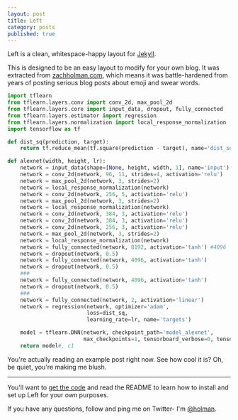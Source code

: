 ```yaml
---
layout: post
title: Left
category: posts
published: true
---
```


Left is a clean, whitespace-happy layout for [Jekyll][jekyll].

This is designed to be an easy layout to modify for your own blog. It was
extracted from [zachholman.com][zh], which means it was battle-hardened from
years of posting serious blog posts about emoji and swear words.

```python
import tflearn
from tflearn.layers.conv import conv_2d, max_pool_2d
from tflearn.layers.core import input_data, dropout, fully_connected
from tflearn.layers.estimator import regression
from tflearn.layers.normalization import local_response_normalization
import tensorflow as tf

def dist_sq(prediction, target):
    return tf.reduce_mean(tf.square(prediction - target), name='dist_sq')

def alexnet(width, height, lr):
    network = input_data(shape=[None, height, width, 1], name='input')
    network = conv_2d(network, 96, 11, strides=4, activation='relu')
    network = max_pool_2d(network, 3, strides=2)
    network = local_response_normalization(network)
    network = conv_2d(network, 256, 5, activation='relu')
    network = max_pool_2d(network, 3, strides=2)
    network = local_response_normalization(network)
    network = conv_2d(network, 384, 3, activation='relu')
    network = conv_2d(network, 384, 3, activation='relu')
    network = conv_2d(network, 256, 3, activation='relu')
    network = max_pool_2d(network, 3, strides=2)
    network = local_response_normalization(network)
    network = fully_connected(network, 8192, activation='tanh') #4096
    network = dropout(network, 0.5)
    network = fully_connected(network, 4096, activation='tanh')
    network = dropout(network, 0.5)
    ###
    network = fully_connected(network, 4096, activation='tanh')
    network = dropout(network, 0.5)
    ###
    network = fully_connected(network, 2, activation='linear')
    network = regression(network, optimizer='adam',
                         loss=dist_sq,
                         learning_rate=lr, name='targets')

    model = tflearn.DNN(network, checkpoint_path='model_alexnet',
                        max_checkpoints=1, tensorboard_verbose=0, tensorboard_dir='log')
    return model#, c1
```

You're actually reading an example post right now. See how cool it is? Oh, be
quiet, you're making me blush.

---

You'll want to [get the code][left] and read the README to learn how to
install and set up Left for your own purposes.

If you have any questions, follow and ping me on Twitter- I'm
[@holman][twitter].

[jekyll]: https://github.com/mojombo/jekyll
[zh]: http://zachholman.com
[left]: https://github.com/holman/left#readme
[twitter]: https://twitter.com/holman

